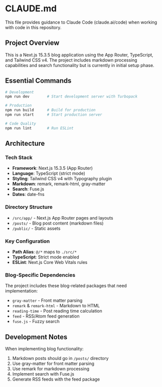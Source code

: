 # CLAUDE.md

This file provides guidance to Claude Code (claude.ai/code) when working with code in this repository.

## Project Overview

This is a Next.js 15.3.5 blog application using the App Router, TypeScript, and Tailwind CSS v4. The project includes markdown processing capabilities and search functionality but is currently in initial setup phase.

## Essential Commands

```bash
# Development
npm run dev        # Start development server with Turbopack

# Production
npm run build      # Build for production
npm run start      # Start production server

# Code Quality
npm run lint       # Run ESLint
```

## Architecture

### Tech Stack
- **Framework**: Next.js 15.3.5 (App Router)
- **Language**: TypeScript (strict mode)
- **Styling**: Tailwind CSS v4 with Typography plugin
- **Markdown**: remark, remark-html, gray-matter
- **Search**: Fuse.js
- **Dates**: date-fns

### Directory Structure
- `/src/app/` - Next.js App Router pages and layouts
- `/posts/` - Blog post content (markdown files)
- `/public/` - Static assets

### Key Configuration
- **Path Alias**: `@/*` maps to `./src/*`
- **TypeScript**: Strict mode enabled
- **ESLint**: Next.js Core Web Vitals rules

### Blog-Specific Dependencies
The project includes these blog-related packages that need implementation:
- `gray-matter` - Front matter parsing
- `remark` & `remark-html` - Markdown to HTML
- `reading-time` - Post reading time calculation
- `feed` - RSS/Atom feed generation
- `fuse.js` - Fuzzy search

## Development Notes

When implementing blog functionality:
1. Markdown posts should go in `/posts/` directory
2. Use gray-matter for front matter parsing
3. Use remark for markdown processing
4. Implement search with Fuse.js
5. Generate RSS feeds with the feed package